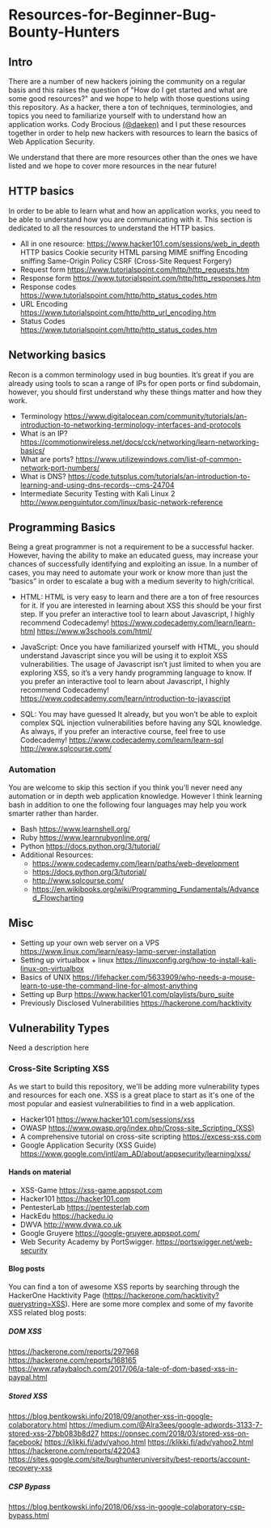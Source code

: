 # Resources-for-Beginner-Bug-Bounty-Hunters

## Intro

There are a number of new hackers joining the community on a regular basis and this raises the question of "How do I get started and what are some good resources?" and we hope to help with those questions using this repository. 
As a hacker, there a ton of techniques, terminologies, and topics you need to familiarize yourself with to understand how an application works. Cody Brocious [(@daeken)](http://twitter.com/daeken) and I put these resources together in order to help new hackers with resources to learn the basics of Web Application Security. 

We understand that there are more resources other than the ones we have listed and we hope to cover more resources in the near future!

## HTTP basics
In order to be able to learn what and how an application works, you need to be able to understand how you are communicating with it. This section is dedicated to all the resources to understand the HTTP basics.
- All in one resource: https://www.hacker101.com/sessions/web_in_depth 
	HTTP basics 
            Cookie security 
            HTML parsing 
            MIME sniffing 
            Encoding sniffing 
            Same-Origin Policy 
            CSRF (Cross-Site Request Forgery)
- Request form
https://www.tutorialspoint.com/http/http_requests.htm 
- Response form 
https://www.tutorialspoint.com/http/http_responses.htm 
- Response codes 
https://www.tutorialspoint.com/http/http_status_codes.htm 
- URL Encoding
https://www.tutorialspoint.com/http/http_url_encoding.htm 
- Status Codes
https://www.tutorialspoint.com/http/http_status_codes.htm 


## Networking basics
Recon is a common terminology used in bug bounties. It’s great if you are already using tools to scan a range of IPs for open ports or find subdomain, however, you should first understand why these things matter and how they work.
- Terminology
https://www.digitalocean.com/community/tutorials/an-introduction-to-networking-terminology-interfaces-and-protocols 
- What is an IP?
https://commotionwireless.net/docs/cck/networking/learn-networking-basics/ 
- What are ports?
https://www.utilizewindows.com/list-of-common-network-port-numbers/
- What is DNS?
https://code.tutsplus.com/tutorials/an-introduction-to-learning-and-using-dns-records--cms-24704
- Intermediate Security Testing with Kali Linux 2
http://www.penguintutor.com/linux/basic-network-reference


## Programming Basics
Being a great programmer is not a requirement to be a successful hacker. However, having the ability to make an educated guess, may increase your chances of successfully identifying and exploiting an issue. In a number of cases, you may need to automate your work or know more than just the “basics” in order to escalate a bug with a medium severity to high/critical. 

- HTML: HTML is very easy to learn and there are a ton of free resources for it. If you are interested in learning about XSS this should be your first step.
If you prefer an interactive tool to learn about Javascript, I highly recommend Codecademy!
https://www.codecademy.com/learn/learn-html
https://www.w3schools.com/html/

- JavaScript: Once you have familiarized yourself with HTML, you should understand Javascript since you will be using it to exploit XSS vulnerabilities. The usage of Javascript isn’t just limited to when you are exploring XSS, so it’s a very handy programming language to know.
If you prefer an interactive tool to learn about Javascript, I highly recommend Codecademy! https://www.codecademy.com/learn/introduction-to-javascript 

- SQL: You may have guessed It already, but you won’t be able to exploit complex SQL injection vulnerabilities before having any SQL knowledge. 
As always, if you prefer an interactive course, feel free to use Codecademy! 
https://www.codecademy.com/learn/learn-sql
http://www.sqlcourse.com/ 

### Automation 
You are welcome to skip this section if you think you’ll never need any automation or in depth web application knowledge. However I think learning bash in addition to one the following four languages may help you work smarter rather than harder.
- Bash
https://www.learnshell.org/ 
- Ruby
https://www.learnrubyonline.org/
- Python
https://docs.python.org/3/tutorial/
- Additional Resources:
   - https://www.codecademy.com/learn/paths/web-development
   - https://docs.python.org/3/tutorial/
   - http://www.sqlcourse.com/
   - https://en.wikibooks.org/wiki/Programming_Fundamentals/Advanced_Flowcharting

## Misc
- Setting up your own web server on a VPS
https://www.linux.com/learn/easy-lamp-server-installation
- Setting up virtualbox + linux
https://linuxconfig.org/how-to-install-kali-linux-on-virtualbox
- Basics of UNIX
https://lifehacker.com/5633909/who-needs-a-mouse-learn-to-use-the-command-line-for-almost-anything
- Setting up Burp
https://www.hacker101.com/playlists/burp_suite
- Previously Disclosed Vulnerabilities 
https://hackerone.com/hacktivity

## Vulnerability Types
Need a description here 

### Cross-Site Scripting XSS
As we start to build this repository, we'll be adding more vulnerability types and resources for each one. XSS is a great place to start as it's one of the most popular and easiest vulnerabilities to find in a web application. 


- Hacker101
https://www.hacker101.com/sessions/xss
- OWASP 
https://www.owasp.org/index.php/Cross-site_Scripting_(XSS)
- A comprehensive tutorial on cross-site scripting
https://excess-xss.com
- Google Application Security (XSS Guide)
https://www.google.com/intl/am_AD/about/appsecurity/learning/xss/




#### Hands on material 
- XSS-Game
https://xss-game.appspot.com 
- Hacker101
https://hacker101.com
- PentesterLab
https://pentesterlab.com
- HackEdu
https://hackedu.io
- DWVA
http://www.dvwa.co.uk
- Google Gruyere
https://google-gruyere.appspot.com/
- Web Security Academy by PortSwigger. 
https://portswigger.net/web-security

#### Blog posts
You can find a ton of awesome XSS reports by searching through the HackerOne Hacktivity Page (https://hackerone.com/hacktivity?querystring=XSS). Here are some more complex and some of my favorite XSS related blog posts:

##### DOM XSS
https://hackerone.com/reports/297968
https://hackerone.com/reports/168165
https://www.rafaybaloch.com/2017/06/a-tale-of-dom-based-xss-in-paypal.html
##### Stored XSS
https://blog.bentkowski.info/2018/09/another-xss-in-google-colaboratory.html
https://medium.com/@Alra3ees/google-adwords-3133-7-stored-xss-27bb083b8d27
https://opnsec.com/2018/03/stored-xss-on-facebook/
https://klikki.fi/adv/yahoo.html
https://klikki.fi/adv/yahoo2.html
https://hackerone.com/reports/422043
https://sites.google.com/site/bughunteruniversity/best-reports/account-recovery-xss
##### CSP Bypass
https://blog.bentkowski.info/2018/06/xss-in-google-colaboratory-csp-bypass.html


